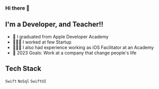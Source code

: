 ### Hi there 👋

<!--
**reyhanl/reyhanl** is a ✨ _special_ ✨ repository because its `README.md` (this file) appears on your GitHub profile.
-->

## I'm a Developer, and Teacher!!

- 🍎 I graduated from Apple Developer Academy 
- 🧑🏼‍💻 I worked at few Startup
- 👨🏼‍🏫 I also had experience working as iOS Facilitator at an Academy
- 🦄 2023 Goals: Work at a company that change people's life

## Tech Stack 
`Swift` `NoSql` `SwiftUI`
